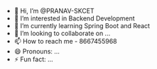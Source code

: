 - 👋 Hi, I’m @PRANAV-SKCET
- 👀 I’m interested in Backend Development
- 🌱 I’m currently learning Spring Boot and React
- 💞️ I’m looking to collaborate on ...
- 📫 How to reach me - 8667455968
- 😄 Pronouns: ...
- ⚡ Fun fact: ...

<!---
PRANAV-SKCET/PRANAV-SKCET is a ✨ special ✨ repository because its `README.md` (this file) appears on your GitHub profile.
You can click the Preview link to take a look at your changes.
--->
